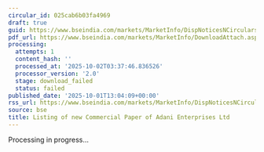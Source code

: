 ```yaml
---
circular_id: 025cab6b03fa4969
draft: true
guid: https://www.bseindia.com/markets/MarketInfo/DispNoticesNCirculars.aspx?Noticeid={A7DAEBB5-0018-487D-9D26-EB2B8F5BBE46}&noticeno=20251001-64&dt=10/01/2025&icount=64&totcount=83&flag=0
pdf_url: https://www.bseindia.com/markets/MarketInfo/DownloadAttach.aspx?id=20251001-64&attachedId=
processing:
  attempts: 1
  content_hash: ''
  processed_at: '2025-10-02T03:37:46.836526'
  processor_version: '2.0'
  stage: download_failed
  status: failed
published_date: '2025-10-01T13:04:09+00:00'
rss_url: https://www.bseindia.com/markets/MarketInfo/DispNoticesNCirculars.aspx?Noticeid={A7DAEBB5-0018-487D-9D26-EB2B8F5BBE46}&noticeno=20251001-64&dt=10/01/2025&icount=64&totcount=83&flag=0
source: bse
title: Listing of new Commercial Paper of Adani Enterprises Ltd
---
```


Processing in progress...